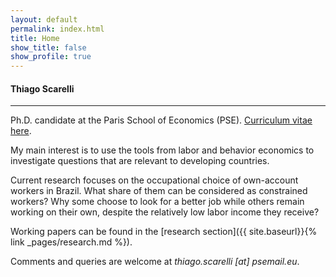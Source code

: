 ```yaml
---
layout: default
permalink: index.html
title: Home
show_title: false
show_profile: true
---
```


#### Thiago Scarelli

<hr>

Ph.D. candidate at the Paris School of Economics (PSE). [Curriculum vitae here](../docs/thiago_scarelli_cv.pdf).

My main interest is to use the tools from labor and behavior economics to investigate questions that are relevant to developing countries.

Current research focuses on the occupational choice of own-account workers in Brazil. What share of them can be considered as constrained workers? Why some choose to look for a better job while others remain working on their own, despite the relatively low labor income they receive?

Working papers can be found in the [research section]({{ site.baseurl}}{% link _pages/research.md %}).

Comments and queries are welcome at <em>thiago.scarelli [at] psemail.eu</em>.

<!---
<br>

#### Updates

<hr>

<ul>
  {% for post in site.posts limit:3 %}
    <li>
      <a href="{{ post.url }}">{{ post.title }}</a>
    </li>
  {% endfor %}
</ul>


{% for post in site.posts limit:3 %}
{% include components/post-card.html %}
{% endfor %}
--->
